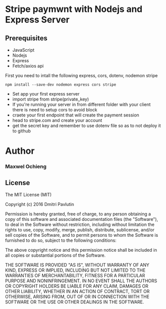 # Stripe paymwnt with Nodejs and Express Server
## Prerequisites
- JavaScript
- Nodejs
- Express
- Fetch/axios api

First you need to intall the following express, cors, dotenv, nodemon stripe

    npm install --save-dev nodemon express cors stripe
    
- Set app your first express server
- import stripe from stripe(private_key)
- If you're running your server in from different folder with your client there is need to setup cors to avoid block 
- craete your first endpoint that will create the payment session 
- head to stripe.com and create your account
- get the secret key and remember to use dotenv file so as to not deploy it to github


# Author
### Maxwel Ochieng

## License
The MIT License (MIT)

Copyright (c) 2016 Dmitri Pavlutin

Permission is hereby granted, free of charge, to any person obtaining a copy of this software and associated documentation files (the "Software"), to deal in the Software without restriction, including without limitation the rights to use, copy, modify, merge, publish, distribute, sublicense, and/or sell copies of the Software, and to permit persons to whom the Software is furnished to do so, subject to the following conditions:

The above copyright notice and this permission notice shall be included in all copies or substantial portions of the Software.

THE SOFTWARE IS PROVIDED "AS IS", WITHOUT WARRANTY OF ANY KIND, EXPRESS OR IMPLIED, INCLUDING BUT NOT LIMITED TO THE WARRANTIES OF MERCHANTABILITY, FITNESS FOR A PARTICULAR PURPOSE AND NONINFRINGEMENT. IN NO EVENT SHALL THE AUTHORS OR COPYRIGHT HOLDERS BE LIABLE FOR ANY CLAIM, DAMAGES OR OTHER LIABILITY, WHETHER IN AN ACTION OF CONTRACT, TORT OR OTHERWISE, ARISING FROM, OUT OF OR IN CONNECTION WITH THE SOFTWARE OR THE USE OR OTHER DEALINGS IN THE SOFTWARE.
